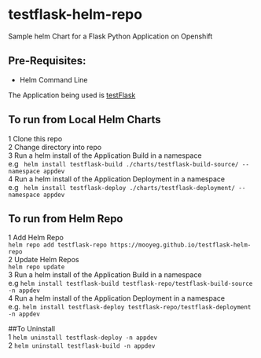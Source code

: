 # testflask-helm-repo

Sample helm Chart for a Flask Python Application on Openshift<br/>

## Pre-Requisites:<br/> 
- Helm Command Line

The Application being used is [testFlask](https://github.com/MoOyeg/testFlask.git)<br/>

## To run from Local Helm Charts
1 Clone this repo<br/>
2 Change directory into repo<br/>
3 Run a helm install of the Application Build in a namespace<br/>
e.g ``` helm install testflask-build ./charts/testflask-build-source/ --namespace appdev```<br/>
4 Run a helm install of the Application Deployment in a namespace <br/>
e.g ``` helm install testflask-deploy ./charts/testflask-deployment/ --namespace appdev```<br/>


## To run from Helm Repo
1 Add Helm Repo<br/>
```helm repo add testflask-repo https://mooyeg.github.io/testflask-helm-repo```<br/>
2 Update Helm Repos<br/>
```helm repo update```<br/>
3 Run a helm install of the Application Build in a namespace<br/>
e.g ```helm install testflask-build testflask-repo/testflask-build-source -n appdev```<br/>
4 Run a helm install of the Application Deployment in a namespace <br/>
e.g. ```helm install testflask-deploy testflask-repo/testflask-deployment -n appdev```<br/>

##To Uninstall<br/>
1 ```helm uninstall testflask-deploy -n appdev```<br/>
2 ```helm uninstall testflask-build -n appdev```<br/>
